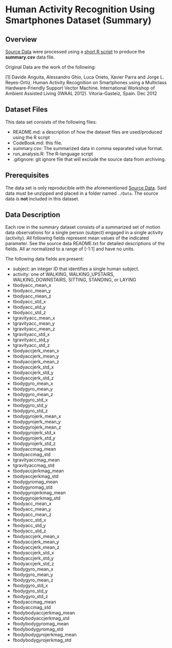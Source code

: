 # Human Activity Recognition Using Smartphones Dataset (Summary)

## Overview

[Source Data](http://archive.ics.uci.edu/ml/datasets/Human+Activity+Recognition+Using+Smartphones) were processed using a [short R script](https://github.com/tiggerntatie/datascience-cleaning) to produce the **summary.csv** data file.

Original Data are the work of the following:

[1] Davide Anguita, Alessandro Ghio, Luca Oneto, Xavier Parra and Jorge L. Reyes-Ortiz. Human Activity Recognition on Smartphones using a Multiclass Hardware-Friendly Support Vector Machine. International Workshop of Ambient Assisted Living (IWAAL 2012). Vitoria-Gasteiz, Spain. Dec 2012

## Dataset Files

This data set consists of the following files:

* README.md: a description of how the dataset files are used/produced using the R script
* CodeBook.md: this file.
* summary.csv: The summarized data in comma separated value format.
* run_analysis.R: The R-language script
* .gitignore: git ignore file that will exclude the source data from archiving.

## Prerequisites

The data set is only reproducible with the aforementioned [Source Data](http://archive.ics.uci.edu/ml/datasets/Human+Activity+Recognition+Using+Smartphones). Said data must be unzipped and placed in a folder named `./Data`. The source data is **not** included in this dataset.

## Data Description

Each row in the summary dataset consists of a summarized set of motion data observations for a single person (subject) engaged in a single activity (activity). All following fields represent mean values of the indicated parameter. See the source data README.txt for detailed descriptions of the fields. All ar normalized to a range of [-1:1] and have no units. 

The following data fields are present:

* subject: an integer ID that identifies a single human subject.
* activity: one of WALKING, WALKING_UPSTAIRS, WALKING_DOWNSTAIRS, SITTING, STANDING, or LAYING
* tbodyacc_mean_x	
* tbodyacc_mean_y	
* tbodyacc_mean_z	
* tbodyacc_std_x	
* tbodyacc_std_y	
* tbodyacc_std_z	
* tgravityacc_mean_x	
* tgravityacc_mean_y	
* tgravityacc_mean_z	
* tgravityacc_std_x	
* tgravityacc_std_y	
* tgravityacc_std_z	
* tbodyaccjerk_mean_x	
* tbodyaccjerk_mean_y	
* tbodyaccjerk_mean_z	
* tbodyaccjerk_std_x	
* tbodyaccjerk_std_y	
* tbodyaccjerk_std_z	
* tbodygyro_mean_x	
* tbodygyro_mean_y	
* tbodygyro_mean_z	
* tbodygyro_std_x	
* tbodygyro_std_y	
* tbodygyro_std_z	
* tbodygyrojerk_mean_x	
* tbodygyrojerk_mean_y	
* tbodygyrojerk_mean_z	
* tbodygyrojerk_std_x	
* tbodygyrojerk_std_y	
* tbodygyrojerk_std_z	
* tbodyaccmag_mean	
* tbodyaccmag_std	
* tgravityaccmag_mean	
* tgravityaccmag_std	
* tbodyaccjerkmag_mean	
* tbodyaccjerkmag_std	
* tbodygyromag_mean	
* tbodygyromag_std	
* tbodygyrojerkmag_mean	
* tbodygyrojerkmag_std	
* fbodyacc_mean_x	
* fbodyacc_mean_y	
* fbodyacc_mean_z	
* fbodyacc_std_x	
* fbodyacc_std_y	
* fbodyacc_std_z	
* fbodyaccjerk_mean_x	
* fbodyaccjerk_mean_y	
* fbodyaccjerk_mean_z	
* fbodyaccjerk_std_x	
* fbodyaccjerk_std_y	
* fbodyaccjerk_std_z	
* fbodygyro_mean_x	
* fbodygyro_mean_y	
* fbodygyro_mean_z	
* fbodygyro_std_x	
* fbodygyro_std_y	
* fbodygyro_std_z	
* fbodyaccmag_mean	
* fbodyaccmag_std	
* fbodybodyaccjerkmag_mean	
* fbodybodyaccjerkmag_std	
* fbodybodygyromag_mean	
* fbodybodygyromag_std	
* fbodybodygyrojerkmag_mean	
* fbodybodygyrojerkmag_std


